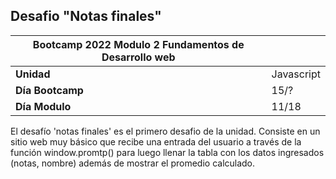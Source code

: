 ## Desafio "Notas finales"

|Bootcamp 2022 Modulo 2 Fundamentos de Desarrollo web||
|----|-----|
|**Unidad**|Javascript|
|**Día Bootcamp**|15/?|
|**Día Modulo**|11/18|


El desafío 'notas finales' es el primero desafio de la unidad. Consiste en un sitio web muy básico que recibe una entrada del usuario a través de la función window.promtp() para luego llenar la tabla con los datos ingresados (notas, nombre) además de mostrar el promedio calculado.
